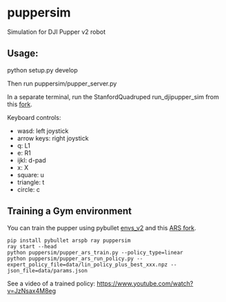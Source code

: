 # puppersim
Simulation for DJI Pupper v2 robot

## Usage:

python setup.py develop

Then run puppersim/pupper_server.py

In a separate terminal, run the StanfordQuadruped run_djipupper_sim from this [fork](https://github.com/erwincoumans/StanfordQuadruped).

Keyboard controls:
* wasd: left joystick
* arrow keys: right joystick
* q: L1
* e: R1
* ijkl: d-pad
* x: X
* square: u
* triangle: t
* circle: c

## Training a Gym environment

You can train the pupper using pybullet [envs_v2](https://github.com/bulletphysics/bullet3/tree/master/examples/pybullet/gym/pybullet_envs/minitaur/envs_v2) and this [ARS fork](https://github.com/erwincoumans/ars).

```
pip install pybullet arspb ray puppersim
ray start --head
python puppersim/pupper_ars_train.py --policy_type=linear
python puppersim/pupper_ars_run_policy.py --expert_policy_file=data/lin_policy_plus_best_xxx.npz --json_file=data/params.json
```

See a video of a trained policy: https://www.youtube.com/watch?v=JzNsax4M8eg

